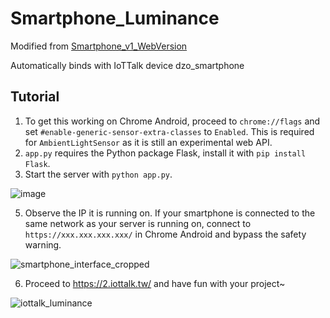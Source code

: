 # Smartphone_Luminance
Modified from [Smartphone_v1_WebVersion](https://github.com/tsaiwn/Smartphone_v1_WebVersion/)

Automatically binds with IoTTalk device dzo_smartphone

## Tutorial
1. To get this working on Chrome Android, proceed to `chrome://flags` and set `#enable-generic-sensor-extra-classes` to `Enabled`.
This is required for `AmbientLightSensor` as it is still an experimental web API.
2. `app.py` requires the Python package Flask, install it with `pip install Flask`.
3. Start the server with `python app.py`.

![image](https://github.com/dariuslung/Smartphone_Luminance/assets/90674518/26c9909e-a773-49fb-b4eb-ae429ae4d5f5)

5. Observe the IP it is running on.
If your smartphone is connected to the same network as your server is running on, connect to `https://xxx.xxx.xxx.xxx/` in Chrome Android and bypass the safety warning.

![smartphone_interface_cropped](https://github.com/dariuslung/Smartphone_Luminance/assets/90674518/17a9d0ed-fb57-4b8e-ae81-6042dabc03d6)

6. Proceed to https://2.iottalk.tw/ and have fun with your project~

![iottalk_luminance](https://github.com/dariuslung/Smartphone_Luminance/assets/90674518/24068c9b-9b10-41e8-af40-e5021b01c513)
